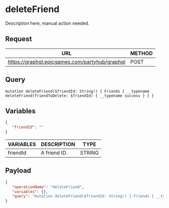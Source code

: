 # deleteFriend

Description here, manual action needed.

## Request
| URL | METHOD |
| - | - |
| https://graphql.epicgames.com/partyhub/graphql | POST |

## Query
```
mutation deleteFriend($friendId: String!) { Friends { __typename deleteFriend(friendToDelete: $friendId) { __typename success } } }
```

## Variables
```json
{
   "friendId": ""
}
```
| VARIABLES | DESCRIPTION | TYPE |
| - | - | - |
| friendId | A friend ID. | STRING |

## Payload
```json
{
   "operationName": "deleteFriend",
   "variables": {},
   "query": "mutation deleteFriend($friendId: String!) { Friends { __typename deleteFriend(friendToDelete: $friendId) { __typename success } } }"
}
```